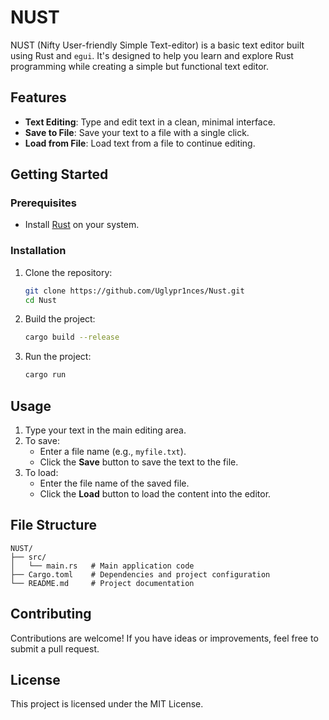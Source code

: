 # NUST

NUST (Nifty User-friendly Simple Text-editor) is a basic text editor built using Rust and `egui`. It's designed to help you learn and explore Rust programming while creating a simple but functional text editor.

## Features

- **Text Editing**: Type and edit text in a clean, minimal interface.
- **Save to File**: Save your text to a file with a single click.
- **Load from File**: Load text from a file to continue editing.

## Getting Started

### Prerequisites

- Install [Rust](https://www.rust-lang.org/tools/install) on your system.

### Installation

1. Clone the repository:
   ```bash
   git clone https://github.com/Uglypr1nces/Nust.git
   cd Nust
   ```
2. Build the project:
   ```bash
   cargo build --release
   ```
3. Run the project:
   ```bash
   cargo run
   ```

## Usage

1. Type your text in the main editing area.
2. To save:
   - Enter a file name (e.g., `myfile.txt`).
   - Click the **Save** button to save the text to the file.
3. To load:
   - Enter the file name of the saved file.
   - Click the **Load** button to load the content into the editor.

## File Structure

```
NUST/
├── src/
│   └── main.rs   # Main application code
├── Cargo.toml    # Dependencies and project configuration
└── README.md     # Project documentation
```

## Contributing

Contributions are welcome! If you have ideas or improvements, feel free to submit a pull request.

## License

This project is licensed under the MIT License.
